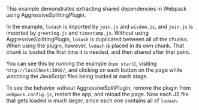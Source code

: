 This example demonstrates extracting shared dependencies in Webpack using AggressiveSplittingPlugin.

In the example, `lodash` is imported by `join.js` and `wisdom.js`, and `join.js` is imported by `greeting.js` and `timestamp.js`. Without using AggressiveSplittingPlugin, `lodash` is duplicated between all of the chunks. When using the plugin, however, `lodash` is placed in its own chunk. That chunk is loaded the first time it is needed, and then shared after that point.

You can see this by running the example (`npm start`), visiting `http://localhost:3000/`, and clicking on each button on the page while watching the JavaScript files being loaded at each stage.

To see the behavior _without_ AggressiveSplitPlugin, remove the plugin from `webpack.config.js`, restart the app, and reload the page. Now each JS file that gets loaded is much larger, since each one contains all of `lodash`.
